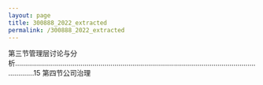 ```yaml
---
layout: page
title: 300888_2022_extracted
permalink: /300888_2022_extracted
---
```


第三节管理层讨论与分析......................................................................................................................................15
第四节公司治理